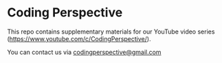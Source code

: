 # Coding Perspective

This repo contains supplementary materials for our YouTube video series (https://www.youtube.com/c/CodingPerspective/).

You can contact us via codingperspective@gmail.com
